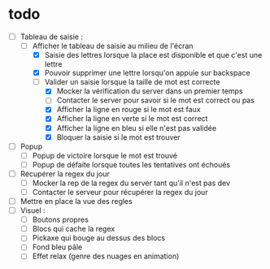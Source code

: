 # todo

- [ ] Tableau de saisie : 
  - [ ] Afficher le tableau de saisie au milieu de l'écran
    - [x] Saisie des lettres lorsque la place est disponible et que c'est une lettre
    - [x] Pouvoir supprimer une lettre lorsqu'on appuie sur backspace
    - [ ] Valider un saisie lorsque la taille de mot est correcte
      - [x] Mocker la vérification du server dans un premier temps 
      - [ ] Contacter le server pour savoir si le mot est correct ou pas
      - [x] Afficher la ligne en rouge si le mot est faux
      - [x] Afficher la ligne en verte si le mot est correct
      - [x] Afficher la ligne en bleu si elle n'est pas validée
      - [x] Bloquer la saisie si le mot est trouver
- [ ] Popup
  - [ ] Popup de victoire lorsque le mot est trouvé
  - [ ] Popup de défaite lorsque toutes les tentatives ont échoués
- [ ] Récupérer la regex du jour
  - [ ] Mocker la rep de la regex du server tant qu'il n'est pas dev
  - [ ] Contacter le serveur pour récupérer la regex du jour
- [ ] Mettre en place la vue des regles
- [ ] Visuel :
  - [ ] Boutons propres
  - [ ] Blocs qui cache la regex
  - [ ] Pickaxe qui bouge au dessus des blocs
  - [ ] Fond bleu pâle
  - [ ] Effet relax (genre des nuages en animation)
